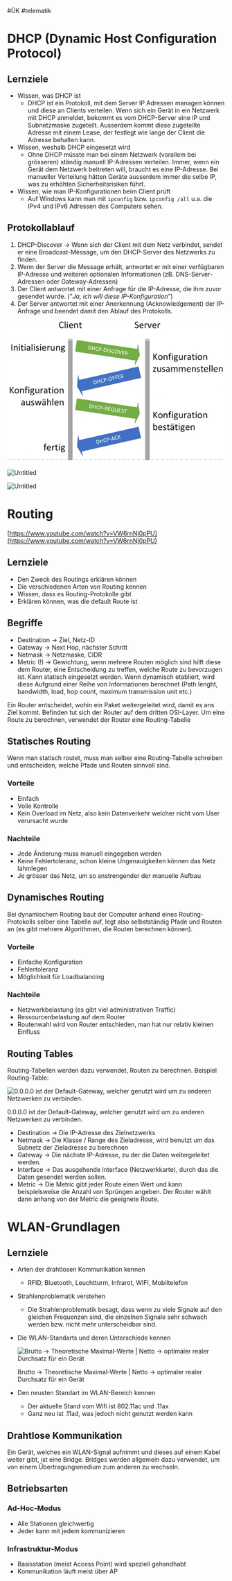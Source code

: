 #ÜK
#telematik
# DHCP (Dynamic Host Configuration Protocol)

## Lernziele

- Wissen, was DHCP ist
    - DHCP ist ein Protokoll, mit dem Server IP Adressen managen können und diese an Clients verteilen. Wenn sich ein Gerät in ein Netzwerk mit DHCP anmeldet, bekommt es vom DHCP-Server eine IP und Subnetzmaske zugeteilt. Ausserdem kommt diese zugeteilte Adresse mit einem Lease, der festlegt wie lange der Client die Adresse behalten kann.
- Wissen, weshalb DHCP eingesetzt wird
    - Ohne DHCP müsste man bei einem Netzwerk (vorallem bei grösseren) ständig manuell IP-Adressen verteilen. Immer, wenn ein Gerät dem Netzwerk beitreten will, braucht es eine IP-Adresse. Bei manueller Verteilung hätten Geräte ausserdem immer die selbe IP, was zu erhöhten Sicherheitsrisiken führt.
- Wissen, wie man IP-Konfigurationen beim Client prüft
    - Auf Windows kann man mit `ipconfig` bzw. `ipconfig /all` u.a. die IPv4 und IPv6 Adressen des Computers sehen.

## Protokollablauf

1. DHCP-Discover → Wenn sich der Client mit dem Netz verbindet, sendet er eine Broadcast-Message, um den DHCP-Server des Netzwerks zu finden.
2. Wenn der Server die Message erhält, antwortet er mit einer verfügbaren IP-Adresse und weiteren optionalen Informationen (zB. DNS-Server-Adressen oder Gateway-Adressen)
3. Der Client antwortet mit einer Anfrage für die IP-Adresse, die ihm zuvor gesendet wurde. (”*Ja, ich will diese IP-Konfiguration*”)
4. Der Server antwortet mit einer Anerkennung (Acknowledgement) der IP-Anfrage und beendet damit den Ablauf des Protokolls. 

![Untitled](ÜK/ÜK%20-%20Telematik/Fotos%20&%20PDFs/Untitled%209.png)

![Untitled](Untitled%201%206.png)

![Untitled](Untitled%202%202.png)

# Routing

[https://www.youtube.com/watch?v=VW6rnNj0pPU](https://www.youtube.com/watch?v=VW6rnNj0pPU)

## Lernziele

- Den Zweck des Routings erklären können
- Die verschiedenen Arten von Routing kennen
- Wissen, dass es Routing-Protokolle gibt
- Erklären können, was die default Route ist

## Begriffe

- Destination → Ziel, Netz-ID
- Gateway → Next Hop, nächster Schritt
- Netmask → Netzmaske, CIDR
- Metric (!) → Gewichtung, wenn mehrere Routen möglich sind hilft diese dem Router, eine Entscheidung zu treffen, welche Route zu bevorzugen ist. Kann statisch eingesetzt werden. Wenn dynamisch etabliert, wird diese Aufgrund einer Reihe von Informationen berechnet (Path lenght, bandwidth, load, hop count, maximum transmission unit etc.)

Ein Router entscheidet, wohin ein Paket weitergeleitet wird, damit es ans Ziel kommt.    Befinden tut sich der Router auf dem dritten OSI-Layer. Um eine Route zu berechnen, verwendet der Router eine Routing-Tabelle

## Statisches Routing

Wenn man statisch routet, muss man selber eine Routing-Tabelle schreiben und entscheiden, welche Pfade und Routen sinnvoll sind.

### Vorteile

- Einfach
- Volle Kontrolle
- Kein Overload im Netz, also kein Datenverkehr welcher nicht vom User verursacht wurde

### Nachteile

- Jede Änderung muss manuell eingegeben werden
- Keine Fehlertoleranz, schon kleine Ungenauigkeiten können das Netz lahmlegen
- Je grösser das Netz, um so anstrengender der manuelle Aufbau

## Dynamisches Routing

Bei dynamischem Routing baut der Computer anhand eines Routing-Protokolls selber eine Tabelle auf, legt also selbstständig Pfade und Routen an (es gibt mehrere Algorithmen, die Routen berechnen können).

### Vorteile

- Einfache Konfiguration
- Fehlertoleranz
- Möglichkeit für Loadbalancing

### Nachteile

- Netzwerkbelastung (es gibt viel administrativen Traffic)
- Ressourcenbelastung auf dem Router
- Routenwahl wird von Router entschieden, man hat nur relativ kleinen Einfluss

## Routing Tables

Routing-Tabellen werden dazu verwendet, Routen zu berechnen. Beispiel Routing-Table:

![0.0.0.0 ist der Default-Gateway, welcher genutzt wird um zu anderen Netzwerken zu verbinden.](Untitled%203%202.png)

0.0.0.0 ist der Default-Gateway, welcher genutzt wird um zu anderen Netzwerken zu verbinden.

- Destination → Die IP-Adresse des Zielnetzwerks
- Netmask → Die Klasse / Range des Zieladresse, wird benutzt um das Subnetz der Zieladresse zu berechnen
- Gateway → Die nächste IP-Adresse, zu der die Daten weitergeleitet werden.
- Interface → Das ausgehende Interface (Netzwerkkarte), durch das die Daten gesendet werden sollen.
- Metric → Die Metric gibt jeder Route einen Wert und kann beispielsweise die Anzahl von Sprüngen angeben. Der Router wählt dann anhang von der Metric die geeignete Route.

# WLAN-Grundlagen

## Lernziele

- Arten der drahtlosen Kommunikation kennen
    - RFID, Bluetooth, Leuchtturm, Infrarot, WIFI, Mobiltelefon
- Strahlenproblematik verstehen
    - Die Strahlenproblematik besagt, dass wenn zu viele Signale auf den gleichen Frequenzen sind, die einzelnen Signale sehr schwach werden bzw. nicht mehr unterscheidbar sind.
- Die WLAN-Standarts und deren Unterschiede kennen
    
    ![Brutto → Theoretische Maximal-Werte | Netto → optimaler realer Durchsatz für ein Gerät](Untitled%204%201.png)
    
    Brutto → Theoretische Maximal-Werte | Netto → optimaler realer Durchsatz für ein Gerät
    
- Den neusten Standart im WLAN-Bereich kennen
    - Der aktuelle Stand vom Wifi ist 802.11ac und .11ax
    - Ganz neu ist .11ad, was jedoch nicht genutzt werden kann

## Drahtlose Kommunikation

Ein Gerät, welches ein WLAN-Signal aufnimmt und dieses auf einem Kabel weiter gibt, ist eine Bridge. Bridges werden allgemein dazu verwendet, um von einem Übertragungsmedium zum anderen zu wechseln.

## Betriebsarten

### Ad-Hoc-Modus

- Alle Stationen gleichwertig
- Jeder kann mit jedem kommunizieren

### Infrastruktur-Modus

- Basisstation (meist Access Point) wird speziell gehandhabt
- Kommunikation läuft meist über AP